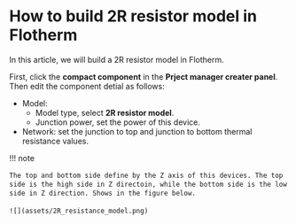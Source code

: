 # How to build 2R resistor model in Flotherm

In this article, we will build a 2R resistor model in Flotherm.

First, click the **compact component** in the **Prject manager creater panel**. Then edit the component detial as follows:

- Model: 
    - Model type, select **2R resistor model**.
    - Junction power, set the power of this device.
- Network: set the junction to top and junction to bottom thermal resistance values.

!!! note

    The top and bottom side define by the Z axis of this devices. The top side is the high side in Z directoin, while the bottom side is the low side in Z direction. Shows in the figure below.

    ![](assets/2R_resistance_model.png)